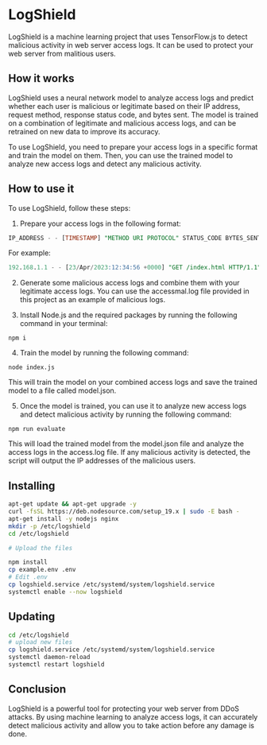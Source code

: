 # LogShield
LogShield is a machine learning project that uses TensorFlow.js to detect malicious activity in web server access logs. It can be used to protect your web server from malitious users.

## How it works
LogShield uses a neural network model to analyze access logs and predict whether each user is malicious or legitimate based on their IP address, request method, response status code, and bytes sent. The model is trained on a combination of legitimate and malicious access logs, and can be retrained on new data to improve its accuracy.

To use LogShield, you need to prepare your access logs in a specific format and train the model on them. Then, you can use the trained model to analyze new access logs and detect any malicious activity.

## How to use it
To use LogShield, follow these steps:

1. Prepare your access logs in the following format:
```sql
IP_ADDRESS - - [TIMESTAMP] "METHOD URI PROTOCOL" STATUS_CODE BYTES_SENT "REFERER" "USER_AGENT"
```

For example:
```sql
192.168.1.1 - - [23/Apr/2023:12:34:56 +0000] "GET /index.html HTTP/1.1" 200 1024 "-" "Mozilla/5.0 (Windows NT 10.0; Win64; x64) AppleWebKit/537.36 (KHTML, like Gecko) Chrome/89.0.4389.82 Safari/537.36"
```

2. Generate some malicious access logs and combine them with your legitimate access logs. You can use the accessmal.log file provided in this project as an example of malicious logs.

3. Install Node.js and the required packages by running the following command in your terminal:
```
npm i
```
4. Train the model by running the following command:
```
node index.js
```

This will train the model on your combined access logs and save the trained model to a file called model.json.

5. Once the model is trained, you can use it to analyze new access logs and detect malicious activity by running the following command:
```
npm run evaluate
```

This will load the trained model from the model.json file and analyze the access logs in the access.log file. If any malicious activity is detected, the script will output the IP addresses of the malicious users.

## Installing

```sh
apt-get update && apt-get upgrade -y
curl -fsSL https://deb.nodesource.com/setup_19.x | sudo -E bash -
apt-get install -y nodejs nginx
mkdir -p /etc/logshield
cd /etc/logshield

# Upload the files

npm install
cp example.env .env
# Edit .env
cp logshield.service /etc/systemd/system/logshield.service
systemctl enable --now logshield
```

## Updating

```sh
cd /etc/logshield
# upload new files
cp logshield.service /etc/systemd/system/logshield.service
systemctl daemon-reload
systemctl restart logshield
```


## Conclusion
LogShield is a powerful tool for protecting your web server from DDoS attacks. By using machine learning to analyze access logs, it can accurately detect malicious activity and allow you to take action before any damage is done.
